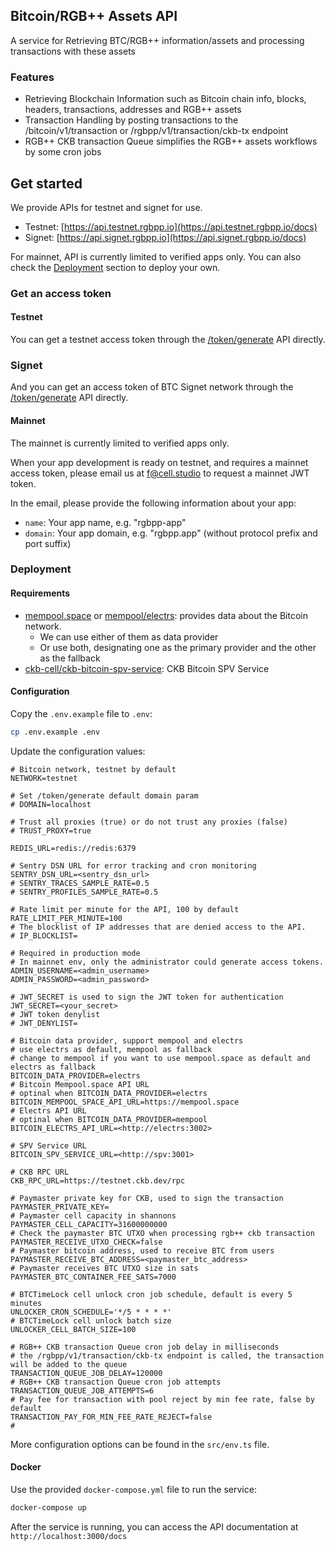 ## Bitcoin/RGB++ Assets API

A service for Retrieving BTC/RGB++ information/assets and processing transactions with these assets

### Features

- Retrieving Blockchain Information such as Bitcoin chain info, blocks, headers, transactions, addresses and RGB++ assets
- Transaction Handling by posting transactions to the /bitcoin/v1/transaction or /rgbpp/v1/transaction/ckb-tx endpoint
- RGB++ CKB transaction Queue simplifies the RGB++ assets workflows by some cron jobs

## Get started

We provide APIs for testnet and signet for use.

- Testnet: [https://api.testnet.rgbpp.io](https://api.testnet.rgbpp.io/docs)
- Signet: [https://api.signet.rgbpp.io](https://api.signet.rgbpp.io/docs)

For mainnet, API is currently limited to verified apps only.
You can also check the [Deployment](#Deployment) section to deploy your own.

### Get an access token

#### Testnet

You can get a testnet access token through the [/token/generate](https://api.testnet.rgbpp.io/docs/static/index.html#/Token/post_token_generate) API directly.

### Signet

And you can get an access token of BTC Signet network through the [/token/generate](https://api.signet.rgbpp.io/docs/static/index.html#/Token/post_token_generate) API directly.

#### Mainnet

The mainnet is currently limited to verified apps only.

When your app development is ready on testnet, and requires a mainnet access token,
please email us at f@cell.studio to request a mainnet JWT token.

In the email, please provide the following information about your app:

- `name`: Your app name, e.g. "rgbpp-app"
- `domain`: Your app domain, e.g. "rgbpp.app" (without protocol prefix and port suffix)

### Deployment

#### Requirements

- [mempool.space](https://mempool.space/docs) or [mempool/electrs](https://github.com/mempool/electrs): provides data about the Bitcoin network.
  - We can use either of them as data provider
  - Or use both, designating one as the primary provider and the other as the fallback
- [ckb-cell/ckb-bitcoin-spv-service](https://github.com/ckb-cell/ckb-bitcoin-spv-service): CKB Bitcoin SPV Service

#### Configuration

Copy the `.env.example` file to `.env`:

```bash
cp .env.example .env
```

Update the configuration values:

```env
# Bitcoin network, testnet by default
NETWORK=testnet

# Set /token/generate default domain param
# DOMAIN=localhost

# Trust all proxies (true) or do not trust any proxies (false)
# TRUST_PROXY=true

REDIS_URL=redis://redis:6379

# Sentry DSN URL for error tracking and cron monitoring
SENTRY_DSN_URL=<sentry_dsn_url>
# SENTRY_TRACES_SAMPLE_RATE=0.5
# SENTRY_PROFILES_SAMPLE_RATE=0.5

# Rate limit per minute for the API, 100 by default
RATE_LIMIT_PER_MINUTE=100
# The blocklist of IP addresses that are denied access to the API.
# IP_BLOCKLIST=

# Required in production mode
# In mainnet env, only the administrator could generate access tokens.
ADMIN_USERNAME=<admin_username>
ADMIN_PASSWORD=<admin_password>

# JWT_SECRET is used to sign the JWT token for authentication
JWT_SECRET=<your_secret>
# JWT token denylist
# JWT_DENYLIST=

# Bitcoin data provider, support mempool and electrs
# use electrs as default, mempool as fallback
# change to mempool if you want to use mempool.space as default and electrs as fallback
BITCOIN_DATA_PROVIDER=electrs
# Bitcoin Mempool.space API URL
# optinal when BITCOIN_DATA_PROVIDER=electrs
BITCOIN_MEMPOOL_SPACE_API_URL=https://mempool.space
# Electrs API URL
# optinal when BITCOIN_DATA_PROVIDER=mempool
BITCOIN_ELECTRS_API_URL=<http://electrs:3002>

# SPV Service URL
BITCOIN_SPV_SERVICE_URL=<http://spv:3001>

# CKB RPC URL
CKB_RPC_URL=https://testnet.ckb.dev/rpc

# Paymaster private key for CKB, used to sign the transaction
PAYMASTER_PRIVATE_KEY=
# Paymaster cell capacity in shannons
PAYMASTER_CELL_CAPACITY=31600000000
# Check the paymaster BTC UTXO when processing rgb++ ckb transaction
PAYMASTER_RECEIVE_UTXO_CHECK=false
# Paymaster bitcoin address, used to receive BTC from users
PAYMASTER_RECEIVE_BTC_ADDRESS=<paymaster_btc_address>
# Paymaster receives BTC UTXO size in sats
PAYMASTER_BTC_CONTAINER_FEE_SATS=7000

# BTCTimeLock cell unlock cron job schedule, default is every 5 minutes
UNLOCKER_CRON_SCHEDULE='*/5 * * * *'
# BTCTimeLock cell unlock batch size
UNLOCKER_CELL_BATCH_SIZE=100

# RGB++ CKB transaction Queue cron job delay in milliseconds
# the /rgbpp/v1/transaction/ckb-tx endpoint is called, the transaction will be added to the queue
TRANSACTION_QUEUE_JOB_DELAY=120000
# RGB++ CKB transaction Queue cron job attempts
TRANSACTION_QUEUE_JOB_ATTEMPTS=6
# Pay fee for transaction with pool reject by min fee rate, false by default
TRANSACTION_PAY_FOR_MIN_FEE_RATE_REJECT=false
#
```

More configuration options can be found in the `src/env.ts` file.

#### Docker

Use the provided `docker-compose.yml` file to run the service:

```bash
docker-compose up
```

After the service is running, you can access the API documentation at `http://localhost:3000/docs`
